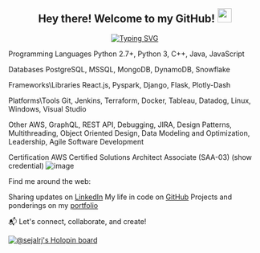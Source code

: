 <!--- 👋 Hi, I’m Sejal Jagtap( @sejalrj )
- 🌱 Computer Science Graduate Student at New York University, NY, USA
- 🖥️ Former Senior Associate at HSBC Bank (Synechron) 
- 💻 Former SDE at Fidelity National Information Services
- 👀 I absolutely love to design optimum performing algorithms!
- 📫 How to reach me ... Email: sj3251@nyu.edu / sejalrjagtap@gmail.com | LinkedIn:  linkedin.com/in/sejalrj/

sejalrj/sejalrj is a ✨ special ✨ repository because its `README.md` (this file) appears on your GitHub profile.
You can click the Preview link to take a look at your changes.
--->
<!-- ![Your Repository's Stats](https://github-readme-stats.vercel.app/api?username=sejalrj&show_icons=true) -->
<!-- ![Your Repository's Stats](https://github-readme-stats.vercel.app/api/top-langs/?username=sejalrj&theme=blue-green) -->
<!-- ![Profile View Counter](https://komarev.com/ghpvc/?username=sejalrj) -->
<!-- ![Your Repository's Stats](https://contrib.rocks/image?repo=sejalrj/Python) -->



<!--A passionate Software Engineer who loves turning ideas into code and challenges into solutions. Currently mastering the art of Computer Science at New York University, I've dived deep into the world of tech, from kickstarting automation processes at hedge funds like Capstone to enhancing financial systems at Europe's finance giant, HSBC. -->
<h2 align="center">
  Hey there! Welcome to my GitHub!
  <img src="https://media.giphy.com/media/v1.Y2lkPTc5MGI3NjExaHI1aGZiajdrMW5kdjR3N21zcWYwZXZnemg4cG5keXNnd2g2dWNmMiZlcD12MV9pbnRlcm5hbF9naWZfYnlfaWQmY3Q9Zw/ruIFrswh9TgK7joLW2/giphy.gif" width="28">
</h2>
<p align="center">
    <a href="https://git.io/typing-svg"><img src="https://readme-typing-svg.herokuapp.com?font=Fira+Code&pause=1000&random=false&width=435&separator=%3C&lines=Welcome+to+Sejal's+profile!%3CGraduate+Student+at+NYU%3CIntermediate+Python+Developer%3CPart+time+drama+artist%3CLove+playing+one+chord+songs+on+guitar+;)" alt="Typing SVG" /></a>
</p>



Programming Languages	        Python 2.7+, Python 3, C++, Java, JavaScript


Databases	                    PostgreSQL, MSSQL, MongoDB, DynamoDB, Snowflake


Frameworks\Libraries	        React.js, Pyspark, Django, Flask, Plotly-Dash


Platforms\Tools	              Git, Jenkins, Terraform, Docker, Tableau, Datadog, Linux, Windows, Visual Studio


Other    	                    AWS, GraphQL, REST API, Debugging, JIRA, Design Patterns, Multithreading, Object Oriented Design, Data Modeling and Optimization, 
                              Leadership, Agile Software Development

                              
Certification                 AWS Certified Solutions Architect Associate (SAA-03) (show credential)
![image](https://github.com/sejalrj/sejalrj/assets/18536150/f55be4a0-ca47-4cf4-9a67-f1ced3716417)


Find me around the web:

Sharing updates on [LinkedIn](https://www.linkedin.com/in/sejalrj)
My life in code on [GitHub](https://github.com/sejalrj)
Projects and ponderings on my [portfolio](https://sejalrj.github.io/sejal)

📬 Let's connect, collaborate, and create!

<!-- ![Sejal's GitHub stats](https://github-readme-stats.vercel.app/api?username=sejalrj&show_icons=true) -->

[![@sejalrj's Holopin board](https://holopin.me/sejalrj)](https://holopin.io/@sejalrj)

